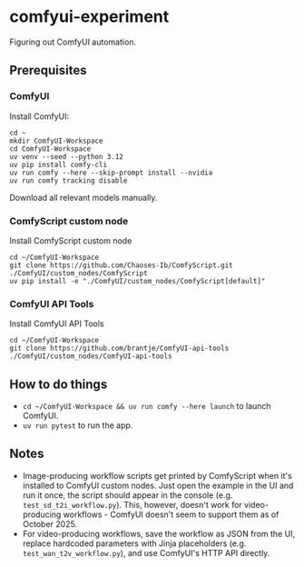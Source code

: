 # comfyui-experiment

Figuring out ComfyUI automation.

## Prerequisites

### ComfyUI

Install ComfyUI:

```
cd ~
mkdir ComfyUI-Workspace
cd ComfyUI-Workspace
uv venv --seed --python 3.12
uv pip install comfy-cli
uv run comfy --here --skip-prompt install --nvidia 
uv run comfy tracking disable
```

Download all relevant models manually.

### ComfyScript custom node

Install ComfyScript custom node

```
cd ~/ComfyUI-Workspace
git clone https://github.com/Chaoses-Ib/ComfyScript.git ./ComfyUI/custom_nodes/ComfyScript
uv pip install -e "./ComfyUI/custom_nodes/ComfyScript[default]"
```

### ComfyUI API Tools

Install ComfyUI API Tools

```
cd ~/ComfyUI-Workspace
git clone https://github.com/brantje/ComfyUI-api-tools ./ComfyUI/custom_nodes/ComfyUI-api-tools
```

## How to do things

* `cd ~/ComfyUI-Workspace && uv run comfy --here launch` to launch ComfyUI.
* `uv run pytest` to run the app.

## Notes

* Image-producing workflow scripts get printed by ComfyScript when it's installed to ComfyUI custom nodes. Just open the example in the UI and run it once, the script should appear in the console (e.g. `test_sd_t2i_workflow.py`). This, however, doesn't work for video-producing workflows - ComfyUI doesn't seem to support them as of October 2025.
* For video-producing workflows, save the workflow as JSON from the UI, replace hardcoded parameters with Jinja placeholders (e.g. `test_wan_t2v_workflow.py`), and use ComfyUI's HTTP API directly.
